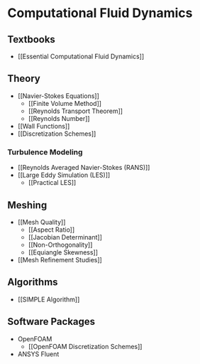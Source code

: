 # Computational Fluid Dynamics
## Textbooks

- [[Essential Computational Fluid Dynamics]]

## Theory

- [[Navier-Stokes Equations]]
	- [[Finite Volume Method]]
	- [[Reynolds Transport Theorem]]
	- [[Reynolds Number]]
- [[Wall Functions]]
- [[Discretization Schemes]]

### Turbulence Modeling

- [[Reynolds Averaged Navier-Stokes (RANS)]]
- [[Large Eddy Simulation (LES)]]
	- [[Practical LES]]

## Meshing

- [[Mesh Quality]]
	- [[Aspect Ratio]]
	- [[Jacobian Determinant]]
	- [[Non-Orthogonality]]
	- [[Equiangle Skewness]]
- [[Mesh Refinement Studies]]
## Algorithms

- [[SIMPLE Algorithm]]

## Software Packages

- OpenFOAM
	- [[OpenFOAM Discretization Schemes]]
- ANSYS Fluent